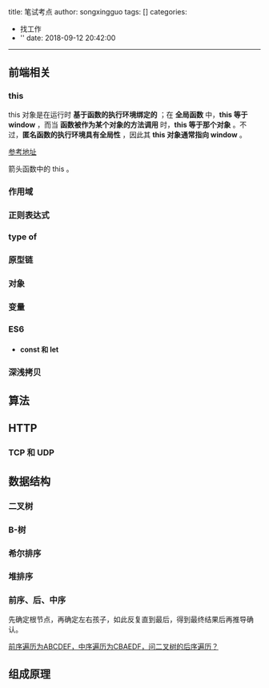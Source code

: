 title: 笔试考点
author: songxingguo
tags: []
categories:
  - 找工作
  - ''
date: 2018-09-12 20:42:00
---
## 前端相关

### this

this 对象是在运行时 **基于函数的执行环境绑定的** ；在 **全局函数** 中，**this 等于 window** ，而当 **函数被作为某个对象的方法调用** 时，**this 等于那个对象** 。不过，**匿名函数的执行环境具有全局性** ，因此其 **this 对象通常指向 window** 。

[参考地址](http://javascriptissexy.com/understand-javascripts-this-with-clarity-and-master-it/)

<!-- more -->

箭头函数中的 this 。

### 作用域

### 正则表达式

### type of

### 原型链

### 对象

### 变量

### ES6 

- #### const 和 let

### 深浅拷贝

## 算法

## HTTP

### TCP 和 UDP

## 数据结构

### 二叉树

### B-树

### 希尔排序

### 堆排序

### 前序、后、中序

先确定根节点，再确定左右孩子，如此反复直到最后，得到最终结果后再推导确认。

[前序遍历为ABCDEF，中序遍历为CBAEDF，问二叉树的后序遍历？](https://blog.csdn.net/shengzhu1/article/details/70257664)


## 组成原理